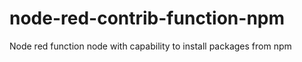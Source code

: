 # node-red-contrib-function-npm
Node red function node with capability to install packages from npm

